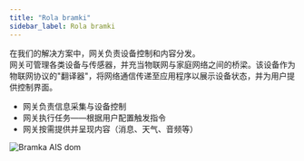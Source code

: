 ```yaml
---
title: "Rola bramki"
sidebar_label: Rola bramki
---
```


在我们的解决方案中，网关负责设备控制和内容分发。  
网关可管理各类设备与传感器，并充当物联网与家庭网络之间的桥梁。该设备作为物联网协议的"翻译器"，将网络通信传递至应用程序以展示设备状态，并为用户提供控制界面。

* 网关负责信息采集与设备控制
* 网关执行任务——根据用户配置触发指令
* 网关按需提供并呈现内容（消息、天气、音频等）

<img
  src='/img/en/bramka/bramka1.png'
  alt='Bramka AIS dom'
/>